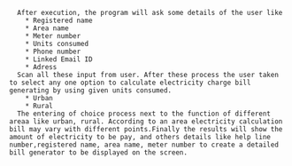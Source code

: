       After execution, the program will ask some details of the user like
        * Registered name
        * Area name
        * Meter number
        * Units consumed
        * Phone number
        * Linked Email ID
        * Adress
      Scan all these input from user. After these process the user taken to select any one option to calculate electricity charge bill generating by using given units consumed.
        * Urban
        * Rural
      The entering of choice process next to the function of different areaa like urban, rural. According to an area electricity calculation bill may vary with different points.Finally the results will show the amount of electricity to be pay, and others details like help line number,registered name, area name, meter number to create a detailed bill generator to be displayed on the screen.
